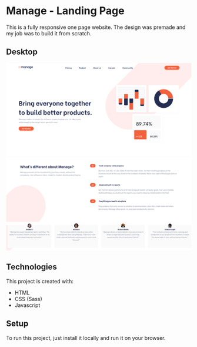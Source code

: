 # Manage - Landing Page
This is a fully responsive one page website. The design was premade and my job  was to build it from scratch.

## Desktop
![alte text](https://github.com/Thanasis-Traitsis/Manage-Landing-Page/blob/f1d6518cc46c7e85958f84cb37fac9f02642757c/myCode1.png)
![alte text](https://github.com/Thanasis-Traitsis/Manage-Landing-Page/blob/f1d6518cc46c7e85958f84cb37fac9f02642757c/myCode2.png)

## Technologies
This project is created with:
* HTML
* CSS (Sass)
* Javascript

## Setup
To run this project, just install it locally and run it on your browser.
